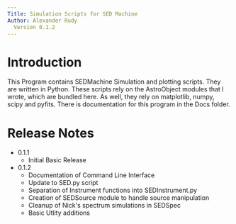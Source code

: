 ```yaml
---
Title: Simulation Scripts for SED Machine
Author: Alexander Rudy
  Version 0.1.2
---
```


# Introduction
This Program contains SEDMachine Simulation and plotting scripts. They are written in Python. These scripts rely on the AstroObject modules that I wrote, which are bundled here. As well, they rely on matplotlib, numpy, scipy and pyfits. There is documentation for this program in the Docs folder.

# Release Notes

* 0.1.1
	- Initial Basic Release
* 0.1.2
	- Documentation of Command Line Interface
	- Update to SED.py script
	- Separation of Instrument functions into SEDInstrument.py
	- Creation of SEDSource module to handle source manipulation
	- Cleanup of Nick's spectrum simulations in SEDSpec
	- Basic Utlity additions

